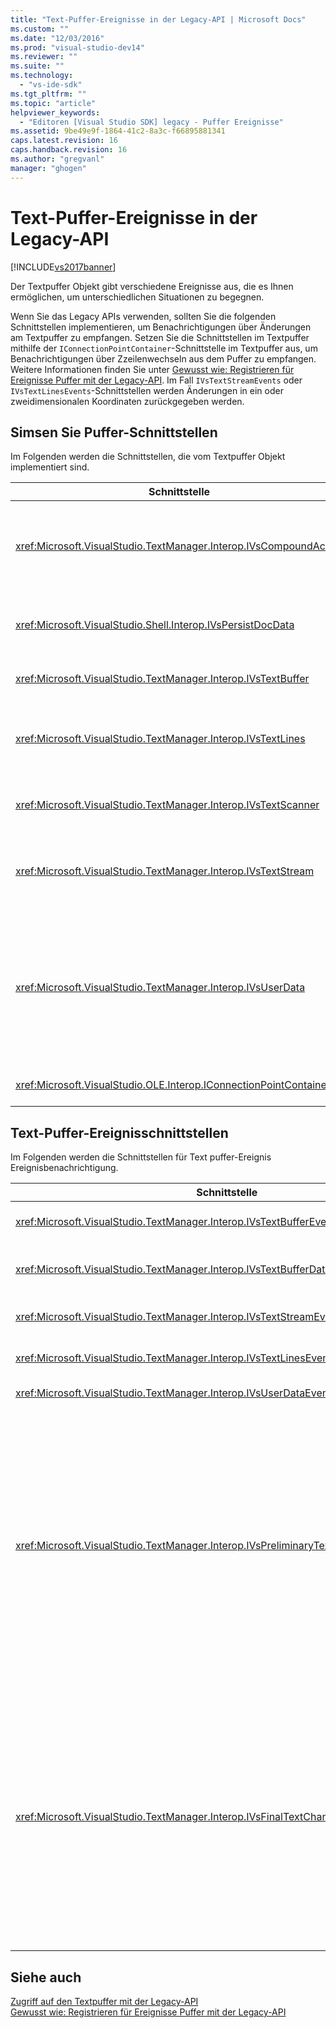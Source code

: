 ```yaml
---
title: "Text-Puffer-Ereignisse in der Legacy-API | Microsoft Docs"
ms.custom: ""
ms.date: "12/03/2016"
ms.prod: "visual-studio-dev14"
ms.reviewer: ""
ms.suite: ""
ms.technology: 
  - "vs-ide-sdk"
ms.tgt_pltfrm: ""
ms.topic: "article"
helpviewer_keywords: 
  - "Editoren [Visual Studio SDK] legacy - Puffer Ereignisse"
ms.assetid: 9be49e9f-1864-41c2-8a3c-f66895881341
caps.latest.revision: 16
caps.handback.revision: 16
ms.author: "gregvanl"
manager: "ghogen"
---
```

# Text-Puffer-Ereignisse in der Legacy-API
[!INCLUDE[vs2017banner](../code-quality/includes/vs2017banner.md)]

Der Textpuffer Objekt gibt verschiedene Ereignisse aus, die es Ihnen ermöglichen, um unterschiedlichen Situationen zu begegnen.  
  
 Wenn Sie das Legacy APIs verwenden, sollten Sie die folgenden Schnittstellen implementieren, um Benachrichtigungen über Änderungen am Textpuffer zu empfangen.  Setzen Sie die Schnittstellen im Textpuffer mithilfe der `IConnectionPointContainer`\-Schnittstelle im Textpuffer aus, um Benachrichtigungen über Zzeilenwechseln aus dem Puffer zu empfangen.  Weitere Informationen finden Sie unter [Gewusst wie: Registrieren für Ereignisse Puffer mit der Legacy\-API](../extensibility/how-to-register-for-text-buffer-events-with-the-legacy-api.md).  Im Fall `IVsTextStreamEvents` oder `IVsTextLinesEvents`\-Schnittstellen werden Änderungen in ein oder zweidimensionalen Koordinaten zurückgegeben werden.  
  
## Simsen Sie Puffer\-Schnittstellen  
 Im Folgenden werden die Schnittstellen, die vom Textpuffer Objekt implementiert sind.  
  
|Schnittstelle|Beschreibung|  
|-------------------|------------------|  
|<xref:Microsoft.VisualStudio.TextManager.Interop.IVsCompoundAction>|Aktiviert die Erstellung von zusammengesetzten Aktionen \(das heißt Aktionen, die in einem einzelnen Rückgängig\/Wiederholen\-Gerät gruppiert\).|  
|<xref:Microsoft.VisualStudio.Shell.Interop.IVsPersistDocData>|Aktiviert die Beibehaltung von Dokumenten von Daten, die von den Textpuffer verwaltet werden.|  
|<xref:Microsoft.VisualStudio.TextManager.Interop.IVsTextBuffer>|Stellt Basisdienste. Verwendung durch viele Clients.|  
|<xref:Microsoft.VisualStudio.TextManager.Interop.IVsTextLines>|Stellt Funktionen bereit, Lese\- und Schreibvorgänge anhand der zweidimensionalen Koordinaten.  Erbt von `IVsTextBuffer`.|  
|<xref:Microsoft.VisualStudio.TextManager.Interop.IVsTextScanner>|Erstellt schnellen, Datenstrom\-ausgerichtet, sequenzieller Zugriff auf den Text im Puffer.|  
|<xref:Microsoft.VisualStudio.TextManager.Interop.IVsTextStream>|Stellt Funktionen bereit, Lese\- und Schreibvorgänge anhand der eindimensionales Koordinaten.  Erbt von `IVsTextBuffer`.|  
|<xref:Microsoft.VisualStudio.TextManager.Interop.IVsUserData>|Bietet Zugriff auf einer generischen Auflistung von Eigenschaften.  Die wichtigste Eigenschaft ist der Name des Puffers Moniker oder legt diese fest.  Sie können speichern, Zufallsdaten im Puffer dieser Schnittstelle verfügen, indem Sie ein GUID erstellen und dann als Schlüssel verwenden.|  
|<xref:Microsoft.VisualStudio.OLE.Interop.IConnectionPointContainer>|Unterstützt Verbindungspunkte für Ereignisse.|  
  
## Text\-Puffer\-Ereignisschnittstellen  
 Im Folgenden werden die Schnittstellen für Text puffer\-Ereignis Ereignisbenachrichtigung.  
  
|Schnittstelle|Beschreibung|  
|-------------------|------------------|  
|<xref:Microsoft.VisualStudio.TextManager.Interop.IVsTextBufferEvents>|Benachrichtigt Clients, wenn ein neuer Sprachdienst mit einem Textpuffer zugeordnet ist.|  
|<xref:Microsoft.VisualStudio.TextManager.Interop.IVsTextBufferDataEvents>|Benachrichtigt Clients, wenn kein Textpuffer initialisiert wird und wenn Änderungen an den Daten im Textpuffer vorgenommen werden.|  
|<xref:Microsoft.VisualStudio.TextManager.Interop.IVsTextStreamEvents>|Benachrichtigt Clients über Änderungen am zugrunde liegenden Textpuffer im eindimensionalen Koordinaten.|  
|<xref:Microsoft.VisualStudio.TextManager.Interop.IVsTextLinesEvents>|Benachrichtigt Clients über Änderungen am zugrunde liegenden Textpuffer im zweidimensionalen Koordinaten.|  
|<xref:Microsoft.VisualStudio.TextManager.Interop.IVsUserDataEvents>|Benachrichtigt Clients über Änderungen an Benutzerdaten.|  
|<xref:Microsoft.VisualStudio.TextManager.Interop.IVsPreliminaryTextChangeCommitEvents>|Benachrichtigt Clients über der letzten Commit geste, um das Ereignis auszulösen und stellt den Textbereich geändert.  Die `IVsPreliminaryTextChangeCommitEvents`\-Schnittstelle wird nicht als Antwort auf rückgängig machen oder wiederholen Befehle ausgelöst.  lösen Ereignisse aus, die nur für Puffer Rückgängig einen Manager haben.  `IVsPreliminaryTextChangeCommitEvents` wird vor anderen Ereignissen, wie hübschen Listen ausgelöst, um sich anderen Ereignisse mit Text nicht sicher ändern, bevor die Änderungen übernommen werden.  VSPackage muss entweder die `IVsPreliminaryTextChangeCommitEvents`\-Schnittstelle oder die `IVsFinalTextChangeCommitEvents`\-Schnittstelle, jedoch nicht beides überwacht werden.|  
|<xref:Microsoft.VisualStudio.TextManager.Interop.IVsFinalTextChangeCommitEvents>|Benachrichtigt Clients über der letzten Commit geste, um das Ereignis auszulösen und stellt den Textbereich geändert.  Die `IVsFinalTextChangeCommitEvents`\-Schnittstelle wird nicht als Antwort auf rückgängig machen oder wiederholen Befehle ausgelöst.  lösen Ereignisse aus, die nur für Puffer Rückgängig einen Manager haben.  `IVsFinalTextChangeCommitEvents` ist nur für die Verwendung durch Sprachendienste oder andere Objekte bestimmt, die vollständige Kontrolle über bearbeiten.  VSPackage muss entweder die `IVsPreliminaryTextChangeCommitEvents`\-Schnittstelle oder die `IVsFinalTextChangeCommitEvents`\-Schnittstelle, jedoch nicht beides überwacht werden.|  
  
## Siehe auch  
 [Zugriff auf den Textpuffer mit der Legacy\-API](../extensibility/accessing-the-text-buffer-by-using-the-legacy-api.md)   
 [Gewusst wie: Registrieren für Ereignisse Puffer mit der Legacy\-API](../extensibility/how-to-register-for-text-buffer-events-with-the-legacy-api.md)